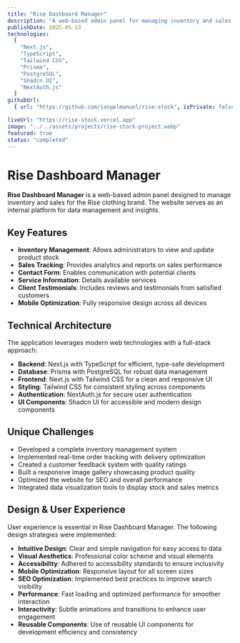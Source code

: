 ```yaml
---
title: "Rise Dashboard Manager"
description: "A web-based admin panel for managing inventory and sales for the Rise clothing brand."
publishDate: 2025-05-13
technologies:
  [
    "Next.js",
    "TypeScript",
    "Tailwind CSS",
    "Prisma",
    "PostgreSQL",
    "Shadcn UI",
    "NextAuth.js"
  ]
githubUrl:
  { url: "https://github.com/iangelmanuel/rise-stock", isPrivate: false }

liveUrl: "https://rise-stock.vercel.app"
image: "../../assets/projects/rise-stock-project.webp"
featured: true
status: "completed"
---
```


# Rise Dashboard Manager

**Rise Dashboard Manager** is a web-based admin panel designed to manage inventory and sales for the Rise clothing brand. The website serves as an internal platform for data management and insights.

## Key Features

- **Inventory Management**: Allows administrators to view and update product stock
- **Sales Tracking**: Provides analytics and reports on sales performance
- **Contact Form**: Enables communication with potential clients
- **Service Information**: Details available services
- **Client Testimonials**: Includes reviews and testimonials from satisfied customers
- **Mobile Optimization**: Fully responsive design across all devices

## Technical Architecture

The application leverages modern web technologies with a full-stack approach:

- **Backend**: Next.js with TypeScript for efficient, type-safe development
- **Database**: Prisma with PostgreSQL for robust data management
- **Frontend**: Next.js with Tailwind CSS for a clean and responsive UI
- **Styling**: Tailwind CSS for consistent styling across components
- **Authentication**: NextAuth.js for secure user authentication
- **UI Components**: Shadcn UI for accessible and modern design components

## Unique Challenges

- Developed a complete inventory management system
- Implemented real-time order tracking with delivery optimization
- Created a customer feedback system with quality ratings
- Built a responsive image gallery showcasing product quality
- Optimized the website for SEO and overall performance
- Integrated data visualization tools to display stock and sales metrics

## Design & User Experience

User experience is essential in Rise Dashboard Manager. The following design strategies were implemented:

- **Intuitive Design**: Clear and simple navigation for easy access to data
- **Visual Aesthetics**: Professional color scheme and visual elements
- **Accessibility**: Adhered to accessibility standards to ensure inclusivity
- **Mobile Optimization**: Responsive layout for all screen sizes
- **SEO Optimization**: Implemented best practices to improve search visibility
- **Performance**: Fast loading and optimized performance for smoother interaction
- **Interactivity**: Subtle animations and transitions to enhance user engagement
- **Reusable Components**: Use of reusable UI components for development efficiency and consistency
